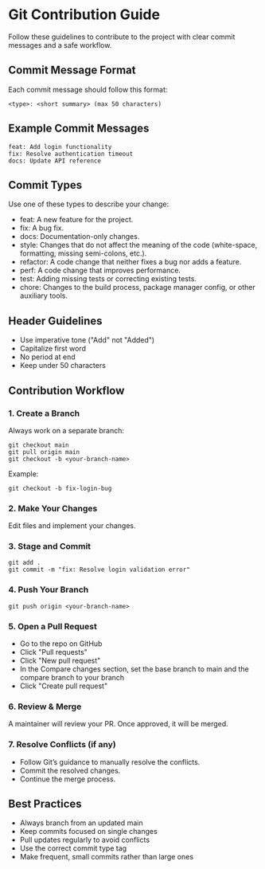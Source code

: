 # Git Contribution Guide

Follow these guidelines to contribute to the project with clear commit messages and a safe workflow.

## Commit Message Format

Each commit message should follow this format:

```
<type>: <short summary> (max 50 characters)
```

## Example Commit Messages

```
feat: Add login functionality
fix: Resolve authentication timeout
docs: Update API reference
```

## Commit Types

Use one of these types to describe your change:

-   feat: A new feature for the project.
-   fix: A bug fix.
-   docs: Documentation-only changes.
-   style: Changes that do not affect the meaning of the code (white-space, formatting, missing semi-colons, etc.).
-   refactor: A code change that neither fixes a bug nor adds a feature.
-   perf: A code change that improves performance.
-   test: Adding missing tests or correcting existing tests.
-   chore: Changes to the build process, package manager config, or other auxiliary tools.

## Header Guidelines

-   Use imperative tone ("Add" not "Added")
-   Capitalize first word
-   No period at end
-   Keep under 50 characters

## Contribution Workflow

### 1. Create a Branch

Always work on a separate branch:

```
git checkout main
git pull origin main
git checkout -b <your-branch-name>
```

Example:

```
git checkout -b fix-login-bug
```

### 2. Make Your Changes

Edit files and implement your changes.

### 3. Stage and Commit

```
git add .
git commit -m "fix: Resolve login validation error"
```

### 4. Push Your Branch

```
git push origin <your-branch-name>
```

### 5. Open a Pull Request

-   Go to the repo on GitHub
-   Click "Pull requests"
-   Click "New pull request"
-   In the Compare changes section, set the base branch to main and the compare branch to your branch
-   Click "Create pull request"

### 6. Review & Merge

A maintainer will review your PR. Once approved, it will be merged.

### 7. Resolve Conflicts (if any)

-   Follow Git’s guidance to manually resolve the conflicts.
-   Commit the resolved changes.
-   Continue the merge process.

## Best Practices

-   Always branch from an updated main
-   Keep commits focused on single changes
-   Pull updates regularly to avoid conflicts
-   Use the correct commit type tag
-   Make frequent, small commits rather than large ones
